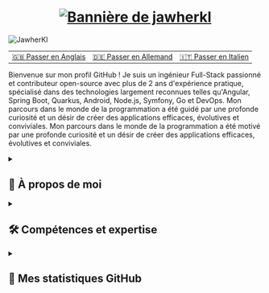 <h1 align="center">
  <a href="https://git.io/typing-svg">
    <img src="https://readme-typing-svg.demolab.com?font=Fira+Code&weight=700&size=25&duration=2000&pause=1000&color=0785fb&vCenter=true&random=false&width=500&height=30&lines=Bonjour+%2C+je+suis+Jawher+%F0%9F%91%8B%F0%9F%8F%BB;Ingenieur+logiciel+%F0%9F%91%A8%E2%80%8D%F0%9F%92%BB;Contributeur+open+source+%F0%9F%9A%A9" alt="Bannière de jawherkl" />
  </a>
</h1>

<p align="left"> 
<img src="https://komarev.com/ghpvc/?username=JawherKl&label=Profile%20views&color=084777&style=flat" alt="JawherKl" /> 
</p>

<table>
    <tr>
      <td align="center">
        <a href="README.md">🇬🇧 Passer en Anglais</a>
      </td>
      <td align="center">
        <a href="README_de.md">🇩🇪 Passer en Allemand</a>
      </td>
      <td align="center">
        <a href="README_it.md">🇮🇹 Passer en Italien</a>
      </td>
  </tr>
</table>

<p align="left"> 
Bienvenue sur mon profil GitHub ! Je suis un ingénieur Full-Stack passionné et contributeur open-source avec plus de 2 ans d'expérience pratique, spécialisé dans des technologies largement reconnues telles qu'Angular, Spring Boot, Quarkus, Android, Node.js, Symfony, Go et DevOps. Mon parcours dans le monde de la programmation a été guidé par une profonde curiosité et un désir de créer des applications efficaces, évolutives et conviviales. 
Mon parcours dans le monde de la programmation a été motivé par une profonde curiosité et un désir de créer des applications efficaces, évolutives et conviviales.

<details close> 
<summary><h2>🌟 À propos de moi</h2></summary> 
  
   - 💻 Je me spécialise en JS, PHP et Java, mais j'aime aussi explorer d'autres technologies et langages. 
   - 🚀 Je suis toujours désireux d'apprendre de nouvelles choses et de relever de nouveaux défis. Je suis toujours désireux d'apprendre de nouvelles choses et de relever de nouveaux défis. 
   - 🎓 Je crois au pouvoir du partage de connaissances et de l'open source. 
</details>

<details close> 
<summary><h2>🛠️ Compétences et expertise</h2></summary>

- **Backend :** Node.js, Express.js, NestJS, Go, Symfony. 
   - **Frontend :** Angular, HTML, SCSS, CSS, Bootstrap. 
   - **Langages de programmation :** JavaScript, TypeScript, Php, Python, Go, C++. 
   - **Bases de données :** PostgreSQL, MySQL, MongoDB, Firebase, SQLite. 
   - **Outils :** Git, Docker, K8s, Jenkins, Lens, Kafka, Redis, Argocd, Portainer, ELK-Stack, Grafana, Graylog, Prometheus. 
   - **Langues :** Anglais, Français, Arabe.

<img src="assets/devTools.png" alt="devTools"/> 
<br><br> 
💡 Je m'épanouis dans les défis et j'aime apprendre de nouvelles technologies pour résoudre des problèmes complexes. Je m'épanouis face aux défis et j'aime apprendre de nouvelles technologies pour résoudre des problèmes complexes. Je suis toujours désireux de collaborer sur des projets passionnants et de contribuer à la communauté technologique. 
  </details> 
  
<details close> 
<summary><h2>🔭 Mes statistiques GitHub</h2></summary>
  <p align="center"> 
     <img src="https://github-readme-stats.vercel.app/api/top-langs/?username=JawherKl&layout=compact&theme=algolia&langs_count=20" alt="JawherKl"/>&nbsp;&nbsp;&nbsp;
     <img src="https://github-readme-stats.vercel.app/api?username=JawherKl&show_icons=true&locale=en&show=prs_merged,prs_merged_percentage&theme=algolia" alt="JawherKl"/>
     <br><br>
     <img src="https://github-profile-trophy.vercel.app/?username=JawherKl&theme=algolia&column=5&margin-w=15&margin-h=15" alt="JawherKl"/>
     <br><br>
     <img src="https://github-readme-streak-stats-git-main-davids-projects-ad77adcc.vercel.app/?user=JawherKl&theme=algolia&card_width=800" alt="JawherKl"/>
     <br><br>
     <img src="./profile-3d-contrib/profile-3d-contrib.svg" alt="JawherKl"/>
     <br><br>
     <img src="https://github-readme-activity-graph.vercel.app/graph/?username=JawherKl&bg_color=RRGGBBAA&title_color=00aeff&color=00aeff&line=00aeff&point=2ddc97&hide_border=true&custom_title=Contribution%E2%A0%80Graph" alt="JawherKl"/>
     <a href="https://app.daily.dev/jawher62"><img src="https://api.daily.dev/devcards/v2/Tflf66qLrhQ3HGtLrchsW.png?type=wide&r=5q2" width="652" alt="jawher's Dev Card"/></a>
      <p align="center">📫 Connectons-nous et construisons quelque chose d'incroyable ensemble ! </p> 
  </p>
</détails>

<details close>
<summary><h2>🚀 Technologies & Projets</h2></summary> 
  Je me spécialise dans la création d'applications évolutives, de services backend et de solutions DevOps en utilisant une variété de technologies modernes. 
    
  #### **💻 Développement Backend (70%):** 
  - **Node.js, Express.js et NestJS** – Création d'API RESTful et GraphQL efficaces et évolutives. 
    - **Go (Golang)** – Création de services backend haute performance. 
    - **Symfony** – Développement d'applications web robustes en utilisant PHP. 
  
  #### **☁️ DevOps et Cloud (15%):** 
  - **Kubernetes, Docker, ArgoCD, Jenkins** – Gestion des pipelines CI/CD et des applications conteneurisées. 
    - **Kafka, Redis, ELK-Stack, Prometheus, Grafana** – Assurer l'observabilité et la haute disponibilité. 
    
  #### **🤖 IA et Grands Modèles de Langage (LLM) (10%):** 
  - Expérimenter avec les **LLMs** pour des applications pilotées par l'IA. 
    - Mise en œuvre de **solutions basées sur le ML et l'IA** en utilisant Python et les services cloud. 
      
  #### **🎨 Développement Frontend (5%):** 
  - **Angular** – Création d'applications web dynamiques et interactives. 
    
    
    💡 **Explorez mes dépôts** pour voir des projets utilisant ces technologies !

</détails>

***

<p align="center"> 
<i>&copy; <a href="https://github.com/JawherKl/"> JawherKl </a> 2024 - Présent 
<i> Sous licence <a href="https://github.com/JawherKl/JawherKl/tree/master/LICENSE"> Licence Publique Générale GNU Affero 
<a href="https://octodex.github.com/swagtocat/"> <img src="assets/swagtocat.png" width="60" height="60" /> </a><br> 
Merci de votre visite 🙂 Merci de votre visite 🙂 Merci de votre visite 🙂 
</p>

<!-- 
apprendre à déboguer et à rétroconcevoir. 
sombre, radical, merko, gruvbox, tokyonight, onedark, cobalt, synthwave, highcontrast, dracula 
-->

